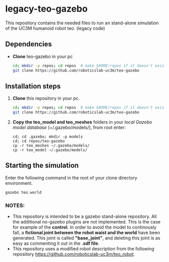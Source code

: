 # legacy-teo-gazebo

This repository contains the needed files to run an stand-alone simulation of the UC3M humanoid robot teo. (legacy code)

## Dependencies 

- **Clone** teo-gazebo in your pc

   ```bash
   cd; mkdir -p repos; cd repos  # make $HOME/repos if it doesn't exist; then, enter it
   git clone https://github.com/roboticslab-uc3m/teo-gazebo
   ```

## Installation steps

1. **Clone** this repository in your pc.

   ```bash
   cd; mkdir -p repos; cd repos  # make $HOME/repos if it doesn't exist; then, enter it
   git clone https://github.com/roboticslab-uc3m/teo-gazebo
   ```

2. **Copy the teo_model and teo_meshes** folders in your *local Gazebo model database* (~/.gazebo/models/), from root enter:

   ```
   cd; cd .gazebo; mkdir -p models
   cd; cd repos/teo-gazebo
   cp -r teo_meshes ~/.gazebo/models/
   cp -r teo_model ~/.gazebo/models/
   ```

## Starting the simulation

Enter the following command in the root of your clone directory environment.

   ```bash
   gazebo teo.world
   ```

### NOTES:

- This repository is intended to be a gazebo stand-alone repository. All the additional no-gazebo plugins are not implemented. This is the case for example of the **control**. In order to avoid the model to continously fall, a **fictional joint between the robot waist and the world** have been generated. This joint is called **"base_joint"**, and deleting this joint is as easy as commenting it out in the **.sdf file**.
- This repository uses a modified robot description from the following repository <https://github.com/roboticslab-uc3m/teo_robot>.
